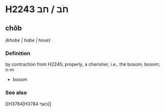 # H2243 חֹב / חב

## chôb

_(khobe | hobe | hove)_

### Definition

by contraction from H2245; properly, a cherisher, i.e., the bosom; bosom; n-m

- bosom

### See also

[[H3784|H3784 כשף]]
